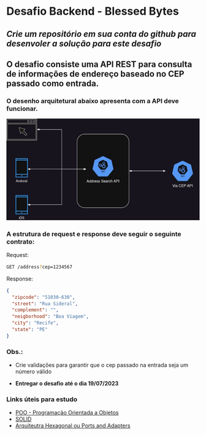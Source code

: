 # Desafio Backend - Blessed Bytes

## _Crie um repositório em sua conta do github para desenvoler a solução para este desafio_

## O desafio consiste uma API REST para consulta de informações de endereço baseado no CEP passado como entrada.

### O desenho arquitetural abaixo apresenta com a API deve funcionar.

![Arquitetura Desafio Backend](./docs/IPBV_BB_Desafio_Backend.jpg)

### A estrutura de request e response deve seguir o seguinte contrato:

Request:

```bash
GET /address?cep=1234567
```

Response:

```json
{
  "zipcode": "51030-630",
  "street": "Rua Sideral",
  "complement": "",
  "neigborhood": "Boa Viagem",
  "city": "Recife",
  "state": "PE"
}
```

### Obs.:

- Crie validações para garantir que o cep passado na entrada seja um número válido

- **Entregar o desafio até o dia 19/07/2023**

### Links úteis para estudo

- [POO - Programação Orientada a Objetos](https://yanborowski.medium.com/princ%C3%ADpios-b%C3%A1sicos-da-programa%C3%A7%C3%A3o-orienta%C3%A7%C3%A3o-a-objetos-poo-62da3998b7ce)
- [SOLID](https://medium.com/desenvolvendo-com-paixao/o-que-%C3%A9-solid-o-guia-completo-para-voc%C3%AA-entender-os-5-princ%C3%ADpios-da-poo-2b937b3fc530)
- [Arquiteutra Hexagonal ou Ports and Adapters](https://dev.to/wsantosdev/design-ports-and-adapters-48mi?utm_source=pocket_saves)
